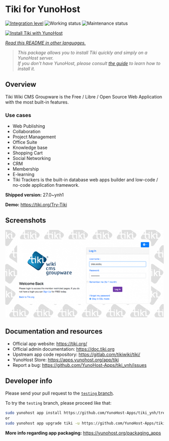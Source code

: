 <!--
N.B.: This README was automatically generated by <https://github.com/YunoHost/apps/tree/master/tools/readme_generator>
It shall NOT be edited by hand.
-->

# Tiki for YunoHost

[![Integration level](https://dash.yunohost.org/integration/tiki.svg)](https://dash.yunohost.org/appci/app/tiki) ![Working status](https://ci-apps.yunohost.org/ci/badges/tiki.status.svg) ![Maintenance status](https://ci-apps.yunohost.org/ci/badges/tiki.maintain.svg)

[![Install Tiki with YunoHost](https://install-app.yunohost.org/install-with-yunohost.svg)](https://install-app.yunohost.org/?app=tiki)

*[Read this README in other languages.](./ALL_README.md)*

> *This package allows you to install Tiki quickly and simply on a YunoHost server.*  
> *If you don't have YunoHost, please consult [the guide](https://yunohost.org/install) to learn how to install it.*

## Overview

Tiki Wiki CMS Groupware is the Free / Libre / Open Source Web Application with the most built-in features.

### Use cases
- Web Publishing
- Collaboration
- Project Management
- Office Suite
- Knowledge base
- Shopping Cart
- Social Networking
- CRM
- Membership
- E-learning
- Tiki Trackers is the built-in database web apps builder and low-code / no-code application framework.


**Shipped version:** 27.0~ynh1

**Demo:** <https://tiki.org/Try-Tiki>

## Screenshots

![Screenshot of Tiki](./doc/screenshots/Screenshot.png)

## Documentation and resources

- Official app website: <https://tiki.org/>
- Official admin documentation: <https://doc.tiki.org>
- Upstream app code repository: <https://gitlab.com/tikiwiki/tiki/>
- YunoHost Store: <https://apps.yunohost.org/app/tiki>
- Report a bug: <https://github.com/YunoHost-Apps/tiki_ynh/issues>

## Developer info

Please send your pull request to the [`testing` branch](https://github.com/YunoHost-Apps/tiki_ynh/tree/testing).

To try the `testing` branch, please proceed like that:

```bash
sudo yunohost app install https://github.com/YunoHost-Apps/tiki_ynh/tree/testing --debug
or
sudo yunohost app upgrade tiki -u https://github.com/YunoHost-Apps/tiki_ynh/tree/testing --debug
```

**More info regarding app packaging:** <https://yunohost.org/packaging_apps>
